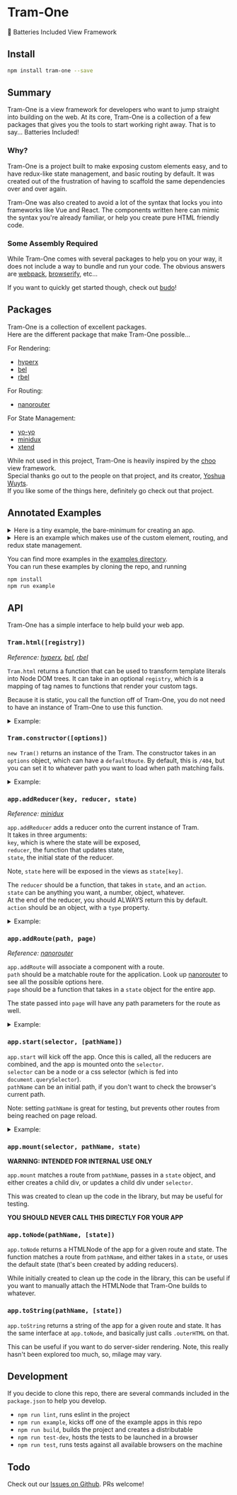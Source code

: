 # Tram-One
🚋 Batteries Included View Framework

## Install
```sh
npm install tram-one --save
```

## Summary
Tram-One is a view framework for developers who want to jump straight into
building on the web. At its core, Tram-One is a collection of a few packages
that gives you the tools to start working right away. That is to say...
Batteries Included!

### Why?
Tram-One is a project built to make exposing custom elements easy, and to
have redux-like state management, and basic routing by default. It was created
out of  the frustration of having to scaffold the same dependencies over and over
again.  

Tram-One was also created to avoid a lot of the syntax that locks you into
frameworks like Vue and React. The components written here can mimic the syntax
you're already familiar, or help you create pure HTML friendly code.

### Some Assembly Required
While Tram-One comes with several packages to help you on your way, it does
not include a way to bundle and run your code. The obvious answers are
[webpack](https://www.npmjs.com/package/webpack),
[browserify](https://www.npmjs.com/package/browserify), etc...  

If you want to quickly get started though, check out
[budo](https://www.npmjs.com/package/budo)!

## Packages
Tram-One is a collection of excellent packages.  
Here are the different package that make Tram-One possible...  

For Rendering:
  - [hyperx](https://github.com/substack/hyperx)
  - [bel](https://github.com/shama/bel)
  - [rbel](https://github.com/aaaristo/rbel)

For Routing:
  - [nanorouter](https://github.com/yoshuawuyts/nanorouter)

For State Management:
  - [yo-yo](https://github.com/maxogden/yo-yo)
  - [minidux](https://github.com/freeman-lab/minidux)
  - [xtend](https://github.com/Raynos/xtend)

While not used in this project, Tram-One is heavily inspired by the
[choo](https://github.com/yoshuawuyts/choo)
view framework.  
Special thanks go out to the people on that project, and its
creator, [Yoshua Wuyts](https://github.com/yoshuawuyts).   
If you like some of the things here, definitely go check out that project.

## Annotated Examples
<details>
<summary>
Here is a tiny example, the bare-minimum for
creating an app.
</summary>

```js
Tram = require('tram-one')    // pull in the library
const app = new Tram()        // create an instance of Tram-One

// create the html function
const html = Tram.html()

// home page to load on the main route
const home = () => {

  // we use html takes in a template literal of your standard HTML
  return html`
    <div>
      🚋 Fun Times on Tram-One!
    </div>
  `
}

// add routes, by using path matchers with function components
app.addRoute('/', home)

// attach the app to an element with the class 'main'
app.start('.main')
```

</details>

<details>
<summary>
Here is an example which makes use of the custom
element, routing, and redux state management.
</summary>

```js
Tram = require('tram-one')    // pull in the library
const app = new Tram()        // create an instance of Tram-One

// create the html function, with no registry
const html = Tram.html()

// create a custom element to display a color option
const colorElement = (attrs, children) => {
  return html`
    <button onclick=${attrs.onclick}>${children}</button>
  `
}

// create a new html function, with color-button
// the key can be any format, capitalize, kebab, whatever!
const cHtml = Tram.html({
  'color-button': colorElement
})

// create a reducer, that handles changing the color of the app
const colorReducer = (state, action) => {
  switch(action.type) {
    case('SET_COLOR'):
      return action.color
    default:
      return state            // you must ALWAYS return the state by default
  }
}

// home page to load on the main route
const home = (state) => {

  // actionCreator that dispatches to the reducer
  const onSetColor = (color) => () => {
    state.dispatch({type: 'SET_COLOR', color})
  }

  // we use cHtml so that we have color-button available in the template
  return cHtml`
    <div>
      I think the best color for this wall is... ${state.color}!
      or maybe it's...
      <color-button onclick=${onSetColor('blue')}>blue</color-button>
      <color-button onclick=${onSetColor('red')}>red</color-button>
      <color-button onclick=${onSetColor('green')}>green</color-button>
    </div>
  `
}

// page to render on the unmatched routes (which by default go to 404)
const noPage = (state) => {
  return cHtml`
    <div>
      <h1>404!</h1>
      Sorry pal, no page here...
    </div>
  `
}

// add routes, by using path matchers with function components
app.addRoute('/', home)
app.addRoute('/404', noPage)

// add reducer, map all state values to 'color', and set the initial value to 'blue'
app.addReducer('color', colorReducer, 'blue')
app.start('.main')
```

</details>


You can find more examples in the
[examples directory](https://github.com/JRJurman/tram-one/tree/development/examples).  
You can run these examples by cloning the repo, and running
```sh
npm install
npm run example
```

## API
Tram-One has a simple interface to help build your web app.

### `Tram.html([registry])`
_Reference: [hyperx](https://github.com/substack/hyperx),
[bel](https://github.com/shama/bel),
[rbel](https://github.com/aaaristo/rbel)_

`Tram.html` returns a function that can be used to transform
template literals into Node DOM trees.
It can take in an optional `registry`, which is a mapping of tag
names to functions that render your custom tags.

Because it is static, you call the function off of Tram-One, you
do not need to have an instance of Tram-One to use this function.

<details>
<summary>
Example:
</summary>

```js
/* pageWraper.js (custom element) */
const html = Tram.html()

module.exports = (attrs, children) => {
  return html`
    <div style=${attrs.style}>
      <h1>Tram-One!</h1>
      <div style='padding-left: 2em'>
        ${children}
      </div>
    </div>
  `
}

/* index.js */
const pageWraper = require('./pageWraper')
const html = Tram.html({
  // can map with kebab
  'page-wraper': pageWraper,
  // or with capitalization
  'PageWraper': pageWraper,
  // or whatever
  'wrap': pageWraper
})

const home = (state) => {
  return html`
    <wrap>
      This is my shiny app!
    </wrap>
  `
}
```

</details>

### `Tram.constructor([options])`
`new Tram()` returns an instance of the Tram. The constructor
takes in an `options` object, which can have a `defaultRoute`.
By default, this is `/404`, but you can set it to whatever path
you want to load when path matching fails.

<details>
<summary>
Example:
</summary>

```js
/* index.js */
// let's have all routes go to home
const app = new Tram({defaultRoute: '/'})
const html = Tram.html()

const home = (state) => {
  return html`<div>This is my shiny app!</div>`
}

app.addRoute('/', home)
```

</details>

### `app.addReducer(key, reducer, state)`
_Reference: [minidux](https://github.com/freeman-lab/minidux)_

`app.addReducer` adds a reducer onto the current instance of Tram.  
It takes in three arguments:  
`key`, which is where the state will be exposed,  
`reducer`, the function that updates state,  
`state`, the initial state of the reducer.

Note, `state` here will be exposed in the views as `state[key]`.

The `reducer` should be a function, that takes in `state`, and an `action`.   
`state` can be anything you want, a number, object, whatever.  
At the end of the reducer, you should ALWAYS return this by default.   
`action` should be an object, with a `type` property.

<details>
<summary>
Example:
</summary>

```js
/* index.js */
const app = new Tram()
const html = Tram.html()

// in this example, state is a number (the votes)
// but in a larger app, this could be an object
// with multiple key-value pairs
const counterReducer = (state, action) => {
  switch(action.type) {
    case('UP'):
      return state + 1
    case('DOWN'):
      return state - 1
    default:
      return state
  }
}

const home = (state) => {
  const upvote = () => {
    state.dispatch({type: 'UP'})
  }
  const downvote = () => {
    state.dispatch({type: 'DOWN'})
  }

  return html`
    <div>
      <h1> Votes: ${state.votes}
      <button onclick=${upvote}>UPVOTE</button>
      <button onclick=${downvote}>DOWNVOTE</button>
    </div>
  `
}

app.addReducer('votes', counterReducer, 0)
```

</details>

### `app.addRoute(path, page)`
_Reference: [nanorouter](https://github.com/yoshuawuyts/nanorouter)_

`app.addRoute` will associate a component with a route.  
`path` should be a matchable route for the application. Look up
[nanorouter](https://github.com/yoshuawuyts/nanorouter)
to see all the possible options here.  
`page` should be a function that takes in a `state` object for the entire app.

The state passed into `page` will have any path parameters for the route as well.

<details>
<summary>
Example:
</summary>

```js
/* index.js */
const app = new Tram()
const html = Tram.html()

const homePage = (state) => {
  return html`<div>This is my shiny app!</div>`
}

const colorPage = (state) => {
  const style = `
    background: ${state.color};
    width: 100px;
    height: 100px;
  `
  return html`<div style=${style}></div>`
}

const noPage = (state) => {
  return html`<div>Oh no! We couldn't find what you were looking for</div>`
}

app.addRoute('/', homePage)
app.addRoute('/:color', colorPage)
app.addRoute('/404', noPage)
```

</details>

### `app.start(selector, [pathName])`

`app.start` will kick off the app. Once this is called, all the reducers
are combined, and the app is mounted onto the `selector`.  
`selector` can be a node or a css selector (which is fed into
`document.querySelector`).  
`pathName` can be an initial path, if you don't want to check the browser's
current path.

Note: setting `pathName` is great for testing, but prevents other routes from
being reached on page reload.

<details>
<summary>
Example:
</summary>

```html
/* index.html */
<html>
  <head>
    <title>Tram One</title>
  </head>
  <body>
    <div class="main"></div>
    <script src="/index.js"></script>
  </body>
</html>
```

```js
/* index.js */
const app = new Tram()
const html = Tram.html()

const homePage = (state) => {
  return html`<div>This is my shiny app!</div>`
}

app.addRoute('/', homePage)
app.start('.main')
```

</details>

### `app.mount(selector, pathName, state)`
**WARNING: INTENDED FOR INTERNAL USE ONLY**

`app.mount` matches a route from `pathName`, passes in a `state` object,
and either creates a child div, or updates a child div under `selector`.

This was created to clean up the code in the library, but may be useful for
testing.

**YOU SHOULD NEVER CALL THIS DIRECTLY FOR YOUR APP**

### `app.toNode(pathName, [state])`

`app.toNode` returns a HTMLNode of the app for a given route and state. The
function matches a route from `pathName`, and either takes in a `state`, or
uses the default state (that's been created by adding reducers).

While initially created to clean up the code in the library, this can be useful
if you want to manually attach the HTMLNode that Tram-One builds to whatever.

### `app.toString(pathName, [state])`

`app.toString` returns a string of the app for a given route and state. It has
the same interface at `app.toNode`, and basically just calls `.outerHTML` on that.

This can be useful if you want to do server-sider rendering. Note, this really
hasn't been explored too much, so, milage may vary.

## Development

If you decide to clone this repo, there are several commands included in the
`package.json` to help you develop.
- `npm run lint`, runs eslint in the project
- `npm run example`, kicks off one of the example apps in this repo
- `npm run build`, builds the project and creates a distributable
- `npm run test-dev`, hosts the tests to be launched in a browser
- `npm run test`, runs tests against all available browsers on the machine

## Todo

Check out our [Issues on Github](https://github.com/JRJurman/tram-one/issues).
PRs welcome!
